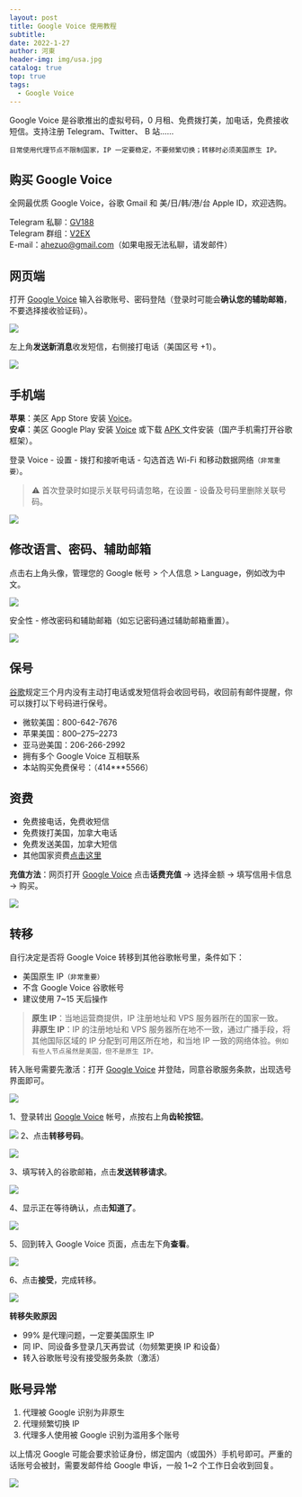 ```yaml
---
layout: post
title: Google Voice 使用教程
subtitle: 
date: 2022-1-27
author: 河東
header-img: img/usa.jpg
catalog: true
top: true
tags:
  - Google Voice
---
```


Google Voice 是谷歌推出的虚拟号码，0 月租、免费拨打美，加电话，免费接收短信。支持注册 Telegram、Twitter、 B 站……

`日常使用代理节点不限制国家，IP 一定要稳定，不要频繁切换；转移时必须美国原生 IP。`

## 购买 Google Voice
全网最优质 Google Voice，谷歌 Gmail 和 美/日/韩/港/台 Apple ID，欢迎选购。

Telegram 私聊：[GV188](https://t.me/GV188)\
Telegram 群组：[V2EX](https://t.me/V2EXPro)\
E-mail：<ahezuo@gmail.com>（如果电报无法私聊，请发邮件）


## 网页端
打开 [Google Voice](https://voice.google.com/) 输入谷歌账号、密码登陆（登录时可能会**确认您的辅助邮箱**，不要选择接收验证码）。

![](https://i.imgur.com/cAWNsRj.png)

左上角**发送新消息**收发短信，右侧接打电话（美国区号 +1）。

![](https://i.imgur.com/IrB7dd5.png)


## 手机端
**苹果**：美区 App Store 安装 [Voice](https://apps.apple.com/us/app/google-voice/id318698524)。\
**安卓**：美区 Google Play 安装 [Voice](https://play.google.com/store/apps/details?id=com.google.android.apps.googlevoice&hl=zh&gl=US) 或下载 [APK ](https://apkpure.com/search?q=Google+Voice)文件安装（国产手机需打开谷歌框架）。

登录 Voice - 设置 - 拨打和接听电话 - 勾选首选 Wi-Fi 和移动数据网络`（非常重要）`。

>⚠️ 首次登录时如提示关联号码请忽略，在设置 - 设备及号码里删除关联号码。

![](https://i.imgur.com/TCY50ff.jpg)

## 修改语言、密码、辅助邮箱
点击右上角头像，管理您的 Google 帐号 > 个人信息 > Language，例如改为中文。

![](https://i.imgur.com/oMYAOmY.png)

安全性 - 修改密码和辅助邮箱（如忘记密码通过辅助邮箱重置）。

![](https://i.imgur.com/dmWyVKU.png)

## 保号
[谷歌](https://support.google.com/voice/answer/9230450)规定三个月内没有主动打电话或发短信将会收回号码，收回前有邮件提醒，你可以拨打以下号码进行保号。

- 微软美国：800-642-7676
- 苹果美国：800–275–2273
- 亚马逊美国：206-266-2992
- 拥有多个 Google Voice 互相联系
- 本站购买免费保号：（414***5566）
  
## 资费
- 免费接电话，免费收短信
- 免费拨打美国，加拿大电话
- 免费发送美国，加拿大短信
- 其他国家资费[点击这里](https://voice.google.com/u/0/rates?pli=1)

**充值方法**：网页打开 [Google Voice](https://voice.google.com/u/3/billing) 点击**话费充值** → 选择金额 → 填写信用卡信息 → 购买。

![](https://i.imgur.com/5WiCJVa.png)


## 转移
自行决定是否将 Google Voice 转移到其他谷歌帐号里，条件如下：
- 美国原生 IP`（非常重要）`
- 不含 Google Voice 谷歌帐号
- 建议使用 7~15 天后操作

>**原生 IP**：当地运营商提供，IP 注册地址和 VPS 服务器所在的国家一致。\
>**非原生 IP**：IP 的注册地址和 VPS 服务器所在地不一致，通过广播手段，将其他国际区域的 IP 分配到可用区所在地，和当地 IP 一致的网络体验。`例如有些人节点虽然是美国，但不是原生 IP。`

转入账号需要先激活：打开 [Google Voice](https://voice.google.com/u/0/messages) 并登陆，同意谷歌服务条款，出现选号界面即可。

![](https://i.imgur.com/b7Iiwn2.png)

1、登录转出 [Google Voice](https://voice.google.com/u/0/messages) 帐号，点按右上角**齿轮按钮**。


![](https://i.imgur.com/FpZ4KxH.png)
2、点击**转移号码**。

![](https://i.imgur.com/OASFgdA.png)

3、填写转入的谷歌邮箱，点击**发送转移请求**。


![](https://i.imgur.com/dnPKT2H.png)


4、显示正在等待确认，点击**知道了**。

![](https://i.imgur.com/YbWLJgg.png)

5、回到转入 Google Voice 页面，点击左下角**查看**。

![](https://i.imgur.com/Yl00SOG.png)

6、点击**接受**，完成转移。

![](https://i.imgur.com/naiWfji.png)

**转移失败原因**
- 99% 是代理问题，一定要美国原生 IP
- 同 IP、同设备多登录几天再尝试（勿频繁更换 IP 和设备）
- 转入谷歌账号没有接受服务条款（激活）

## 账号异常

1. 代理被 Google 识别为非原生
2. 代理频繁切换 IP
3. 代理多人使用被 Google 识别为滥用多个账号

以上情况 Google 可能会要求验证身份，绑定国内（或国外）手机号即可。严重的话账号会被封，需要发邮件给 Google 申诉，一般 1~2 个工作日会收到回复。

![](https://i.imgur.com/4rCQw9l.png)

